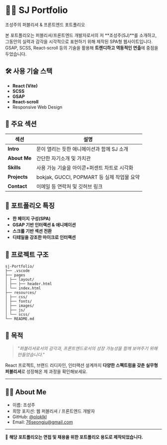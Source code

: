 # 🧑‍💻 SJ Portfolio
조성주의 퍼블리셔 & 프론트엔드 포트폴리오

본 포트폴리오는 퍼블리셔/프론트엔드 개발자로서의 저 **조성주(SJ)**를 소개하고, 그동안의 실력과 감각을 시각적으로 표현하기 위해 제작된 SPA형 웹사이트입니다.  
GSAP, SCSS, React-scroll 등의 기술을 활용해 **트렌디하고 역동적인 연출**에 중점을 두었습니다.

## 🛠️ 사용 기술 스택

- **React (Vite)**
- **SCSS**
- **GSAP**
- **React-scroll**
- Responsive Web Design

## 🎯 주요 섹션

| 섹션 | 설명 |
|------|------|
| **Intro** | 문이 열리는 듯한 애니메이션과 함께 SJ 소개 |
| **About Me** | 간단한 자기소개 및 가치관 |
| **Skills** | 사용 가능 기술을 아이콘+퍼센트 차트로 시각화 |
| **Projects** | bokjak, GUCCI, POPMART 등 실제 작업물 요약 |
| **Contact** | 이메일 등 연락처 및 깃허브 링크 |

## 🎨 포트폴리오 특징

- **한 페이지 구성(SPA)**  
- **GSAP 기반 인터랙션 & 애니메이션**  
- **스크롤 기반 섹션 전환**  
- **디테일을 강조한 마이크로 인터랙션**

## 📁 프로젝트 구조
```
sj-Portfolio/
├── .vscode
├── pages
│ ├── layout/
│ ├── ├── header.html
│ └── index.html
├── resources/
│ ├── css/
│ ├── fonts/
│ ├── images/
│ ├── js/
│ └── scss/
└── README.md
```

## 📌 목적

> *"퍼블리셔로서의 감각과, 프론트엔드로서의 성장 가능성을 함께 보여주기 위해 만들었습니다."*

React 프로젝트, 브랜드 리디자인, 인터랙션 설계까지 **다양한 스펙트럼을 갖춘 실무형 퍼블리셔**로 성장해온 제 과정을 확인해보세요.

---

## 🙋‍♂️ About Me

- 이름: 조성주
- 희망 포지션: 웹 퍼블리셔 / 프론트엔드 개발자
- GitHub: [@oloklkl](https://github.com/oloklkl)
- Email: 76seongju@gmail.com

---

📌 **해당 포트폴리오는 면접 및 채용을 위한 포트폴리오 용도로 제작되었습니다.**
